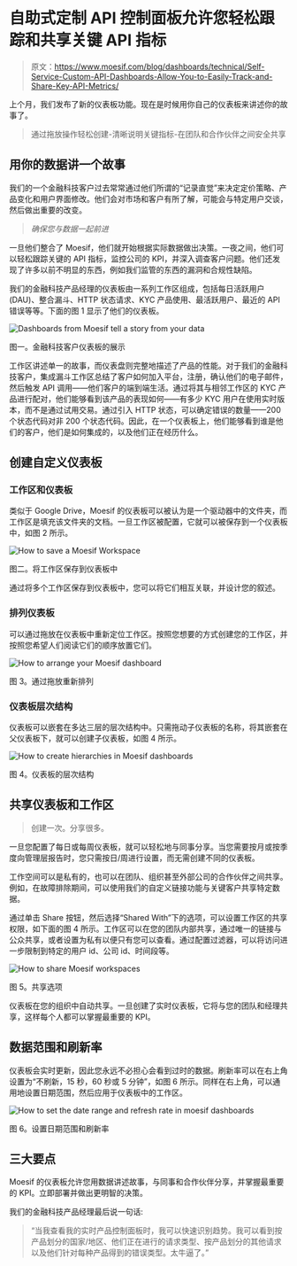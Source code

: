 # 自助式定制 API 控制面板允许您轻松跟踪和共享关键 API 指标

> 原文：<https://www.moesif.com/blog/dashboards/technical/Self-Service-Custom-API-Dashboards-Allow-You-to-Easily-Track-and-Share-Key-API-Metrics/>

上个月，我们发布了新的仪表板功能。现在是时候用你自己的仪表板来讲述你的故事了。

> 通过拖放操作轻松创建-清晰说明关键指标-在团队和合作伙伴之间安全共享

## 用你的数据讲一个故事

我们的一个金融科技客户过去常常通过他们所谓的“记录直觉”来决定定价策略、产品变化和用户界面修改。他们会对市场和客户有所了解，可能会与特定用户交谈，然后做出重要的改变。

> *确保您与数据一起前进*

一旦他们整合了 Moesif，他们就开始根据实际数据做出决策。一夜之间，他们可以轻松跟踪关键的 API 指标，监控公司的 KPI，并深入调查客户问题。他们还发现了许多以前不明显的东西，例如我们监管的东西的漏洞和合规性缺陷。

我们的金融科技产品经理的仪表板由一系列工作区组成，包括每日活跃用户(DAU)、整合漏斗、HTTP 状态请求、KYC 产品使用、最活跃用户、最近的 API 错误等等。下面的图 1 显示了他们的仪表板。

![Dashboards from Moesif tell a story from your data](img/109dc4aed5e35f1e1c82b549ad593ef7.png)

图一。金融科技客户仪表板的展示

工作区讲述单一的故事，而仪表盘则完整地描述了产品的性能。对于我们的金融科技客户，集成漏斗工作区总结了客户如何加入平台，注册，确认他们的电子邮件，然后触发 API 调用——他们客户的端到端生活。通过将其与相邻工作区的 KYC 产品进行配对，他们能够看到该产品的表现如何——有多少 KYC 用户在使用实时版本，而不是通过试用交易。通过引入 HTTP 状态，可以确定错误的数量——200 个状态代码对非 200 个状态代码。因此，在一个仪表板上，他们能够看到谁是他们的客户，他们是如何集成的，以及他们正在经历什么。

## 创建自定义仪表板

### 工作区和仪表板

类似于 Google Drive，Moesif 的仪表板可以被认为是一个驱动器中的文件夹，而工作区是填充该文件夹的文档。一旦工作区被配置，它就可以被保存到一个仪表板中，如图 2 所示。

![How to save a Moesif Workspace](img/0b8610c38f108bf008c35deb40bd63f3.png)

图二。将工作区保存到仪表板中

通过将多个工作区保存到仪表板中，您可以将它们相互关联，并设计您的叙述。

### 排列仪表板

可以通过拖放在仪表板中重新定位工作区。按照您想要的方式创建您的工作区，并按照您希望人们阅读它们的顺序放置它们。

![How to arrange your Moesif dashboard](img/dd300bfe3b4521ff93c67388784a9634.png)

图 3。通过拖放重新排列

### 仪表板层次结构

仪表板可以嵌套在多达三层的层次结构中。只需拖动子仪表板的名称，将其嵌套在父仪表板下，就可以创建子仪表板，如图 4 所示。

![How to create hierarchies in Moesif dashboards](img/38ef49f2c9993e9f524eac97396648c6.png)

图 4。仪表板的层次结构

## 共享仪表板和工作区

> 创建一次。分享很多。

一旦您配置了每日或每周仪表板，就可以轻松地与同事分享。当您需要按月或按季度向管理层报告时，您只需按日/周进行设置，而无需创建不同的仪表板。

工作空间可以是私有的，也可以在团队、组织甚至外部公司的合作伙伴之间共享。例如，在故障排除期间，可以使用我们的自定义链接功能与关键客户共享特定数据。

通过单击 Share 按钮，然后选择“Shared With”下的选项，可以设置工作区的共享权限，如下面的图 4 所示。工作区可以在您的团队内部共享，通过唯一的链接与公众共享，或者设置为私有以便只有您可以查看。通过配置过滤器，可以将访问进一步限制到特定的用户 id、公司 id、时间段等。

![How to share Moesif workspaces](img/d1ba9819eaa4832a4d6a806cc041504f.png)

图 5。共享选项

仪表板在您的组织中自动共享。一旦创建了实时仪表板，它将与您的团队和经理共享，这样每个人都可以掌握最重要的 KPI。

## 数据范围和刷新率

仪表板会实时更新，因此您永远不必担心会看到过时的数据。刷新率可以在右上角设置为“不刷新，15 秒，60 秒或 5 分钟”，如图 6 所示。同样在右上角，可以通用地设置日期范围，然后应用于仪表板中的工作区。

![How to set the date range and refresh rate in moesif dashboards](img/6a716fbd9af473104d98fb006975fb5f.png)

图 6。设置日期范围和刷新率

## 三大要点

Moesif 的仪表板允许您用数据讲述故事，与同事和合作伙伴分享，并掌握最重要的 KPI。立即部署并做出更明智的决策。

我们的金融科技产品经理最后说一句话:

> “当我查看我的实时产品控制面板时，我可以快速识别趋势。我可以看到按产品划分的国家/地区、他们正在进行的请求类型、按产品划分的其他请求以及他们针对每种产品得到的错误类型。太牛逼了。”